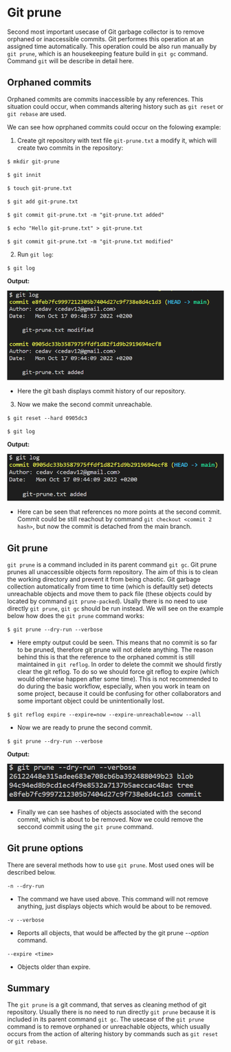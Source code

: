 # Git prune
Second most important usecase of Git garbage collector is to remove orphaned or inaccessible commits. Git performes this operation at an assigned time automatically. This operation could be also run manually by `git prune`, which is an housekeeping feature build in `git gc` command. Command `git` will be describe in detail here.

## Orphaned commits
Orphaned commits are commits inaccessible by any references. This situation could occur, when commands altering history such as `git reset` or `git rebase` are used.

We can see how oprphaned commits could occur on the folowing example:

1. Create git repository with text file `git-prune.txt` a modify it, which will create two commits in the repository:

`$ mkdir git-prune`

`$ git innit`

`$ touch git-prune.txt`

`$ git add git-prune.txt`

`$ git commit git-prune.txt -m "git-prune.txt added"`

`$ echo "Hello git-prune.txt" > git-prune.txt`

`$ git commit git-prune.txt -m "git-prune.txt modified"`

2.  Run `git log`:

`$ git log`

**Output:**

![image](images/screenshot1.PNG)

* Here the git bash displays commit history of our repository.

3. Now we make the second commit unreachable.

`$ git reset --hard 0905dc3`

`$ git log`

**Output:**

![image](images/screenshot2.PNG)

* Here can be seen that references no more points at the second commit. Commit could be still reachout by command `git checkout <commit 2 hash>`, but now the commit is detached from the main branch.

## Git prune
`git prune` is a command included in its parent command `git gc`. Git prune prunes all unaccessible objects form repository. The aim of this is to clean the working directory and prevent it from being chaotic. Git garbage collection automatically from time to time (which is defaultly set) detects unreachable objects and move them to pack file (these objects could by located by command `git prune-packed`). Usally there is no need to use directly `git prune`, `git gc` should be run instead. We will see on the example below how does the `git prune` command works:

`$ git prune --dry-run --verbose`

* Here empty output could be seen. This means that no commit is so far to be pruned, therefore git prune will not delete anything. The reason behind this is that the reference to the orphaned commit is still maintained in `git reflog`. In order to delete the commit we should firstly clear the git reflog. To do so we should force git reflog to expire (which would otherwise happen after some time). This is not recommended to do during the basic workflow, especially, when you work in team on some project, because it could be confusing for other collaborators and some important object could be unintentionally lost.

`$ git reflog expire --expire=now --expire-unreachable=now --all`

* Now we are ready to prune the second commit.

`$ git prune --dry-run --verbose`

**Output:**

![image](images/screenshot3.PNG)

* Finally we can see hashes of objects associated with the second commit, which is about to be removed. Now we could remove the seccond commit using the `git prune` command.

## Git prune options
There are several methods how to use `git prune`. Most used ones will be described below. 

`-n --dry-run`

* The command we have used above. This command will not remove anything, just displays objects which would be about to be removed.

`-v --verbose`

* Reports all objects, that would be affected by the git prune *--option* command.

`--expire <time>`

* Objects older than *<time>* expire.

## Summary
The `git prune` is a git command, that serves as cleaning method of git repository. Usually there is no need to run directly `git prune` because it is included in its parent command `git gc`. The usecase of the `git prune` command is to remove orphaned or unreachable objects, which usually occurs from the action of altering history by commands such as `git reset` or `git rebase`.